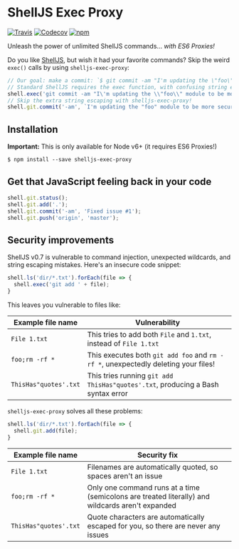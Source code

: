 # ShellJS Exec Proxy

[![Travis](https://img.shields.io/travis/nfischer/shelljs-exec-proxy/master.svg?maxAge=2592000&style=flat-square)](https://travis-ci.org/nfischer/shelljs-exec-proxy)
[![Codecov](https://img.shields.io/codecov/c/github/nfischer/shelljs-exec-proxy.svg?maxAge=2592000&style=flat-square)](https://codecov.io/gh/nfischer/shelljs-exec-proxy)
[![npm](https://img.shields.io/npm/v/shelljs-exec-proxy.svg?maxAge=2592000&style=flat-square)](https://www.npmjs.com/package/shelljs-exec-proxy)

Unleash the power of unlimited ShellJS commands... *with ES6 Proxies!*

Do you like [ShellJS](https://github.com/shelljs/shelljs), but wish it had your
favorite commands? Skip the weird `exec()` calls by using `shelljs-exec-proxy`:

```javascript
// Our goal: make a commit: `$ git commit -am "I'm updating the \"foo\" module to be more secure"`
// Standard ShellJS requires the exec function, with confusing string escaping:
shell.exec('git commit -am "I\'m updating the \\"foo\\" module to be more secure"');
// Skip the extra string escaping with shelljs-exec-proxy!
shell.git.commit('-am', `I'm updating the "foo" module to be more secure`);
```

## Installation

**Important:** This is only available for Node v6+ (it requires ES6 Proxies!)

```
$ npm install --save shelljs-exec-proxy
```

## Get that JavaScript feeling back in your code

```javascript
shell.git.status();
shell.git.add('.');
shell.git.commit('-am', 'Fixed issue #1');
shell.git.push('origin', 'master');
```

## Security improvements

ShellJS v0.7 is vulnerable to command injection, unexpected wildcards, and
string escaping mistakes. Here's an insecure code snippet:

```javascript
shell.ls('dir/*.txt').forEach(file => {
  shell.exec('git add ' + file);
}
```

This leaves you vulnerable to files like:

| Example file name | Vulnerability |
|------------------ | ------------- |
| `File 1.txt` | This tries to add both `File` and `1.txt`, instead of `File 1.txt` |
| `foo;rm -rf *` | This executes both `git add foo` and `rm -rf *`, unexpectedly deleting your files! |
| `ThisHas"quotes'.txt` | This tries running `git add ThisHas"quotes'.txt`, producing a Bash syntax error |

`shelljs-exec-proxy` solves all these problems:

```javascript
shell.ls('dir/*.txt').forEach(file => {
  shell.git.add(file);
}
```

| Example file name | Security fix |
|------------------ | ------------ |
| `File 1.txt` | Filenames are automatically quoted, so spaces aren't an issue |
| `foo;rm -rf *` | Only one command runs at a time (semicolons are treated literally) and wildcards aren't expanded |
| `ThisHas"quotes'.txt` | Quote characters are automatically escaped for you, so there are never any issues |
